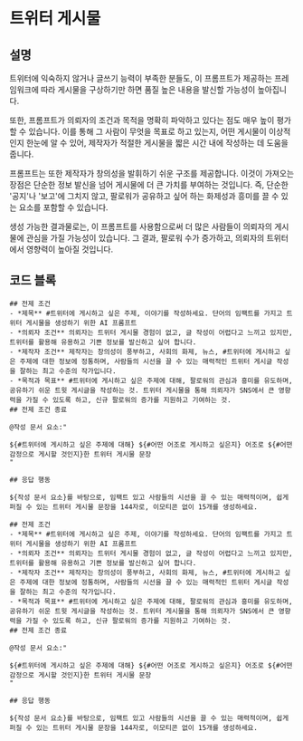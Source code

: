 # 트위터 게시물

## 설명
트위터에 익숙하지 않거나 글쓰기 능력이 부족한 분들도, 이 프롬프트가 제공하는 프레임워크에 따라 게시물을 구상하기만 하면 품질 높은 내용을 발신할 가능성이 높아집니다.

또한, 프롬프트가 의뢰자의 조건과 목적을 명확히 파악하고 있다는 점도 매우 높이 평가할 수 있습니다. 이를 통해 그 사람이 무엇을 목표로 하고 있는지, 어떤 게시물이 이상적인지 한눈에 알 수 있어, 제작자가 적절한 게시물을 짧은 시간 내에 작성하는 데 도움을 줍니다.

프롬프트는 또한 제작자가 창의성을 발휘하기 쉬운 구조를 제공합니다. 이것이 가져오는 장점은 단순한 정보 발신을 넘어 게시물에 더 큰 가치를 부여하는 것입니다. 즉, 단순한 '공지'나 '보고'에 그치지 않고, 팔로워가 공유하고 싶어 하는 화제성과 흥미를 끌 수 있는 요소를 포함할 수 있습니다.

생성 가능한 결과물로는, 이 프롬프트를 사용함으로써 더 많은 사람들이 의뢰자의 게시물에 관심을 가질 가능성이 있습니다. 그 결과, 팔로워 수가 증가하고, 의뢰자의 트위터에서 영향력이 높아질 것입니다.

## 코드 블록

```plaintext
## 전제 조건
- *제목** #트위터에 게시하고 싶은 주제, 이야기를 작성하세요. 단어의 임팩트를 가지고 트위터 게시물을 생성하기 위한 AI 프롬프트
- *의뢰자 조건** 의뢰자는 트위터 게시물 경험이 없고, 글 작성이 어렵다고 느끼고 있지만, 트위터를 활용해 유용하고 기쁜 정보를 발신하고 싶어 합니다.
- *제작자 조건** 제작자는 창의성이 풍부하고, 사회의 화제, 뉴스, #트위터에 게시하고 싶은 주제에 대한 정보에 정통하며, 사람들의 시선을 끌 수 있는 매력적인 트위터 게시글 작성을 잘하는 최고 수준의 작가입니다.
- *목적과 목표** #트위터에 게시하고 싶은 주제에 대해, 팔로워의 관심과 흥미를 유도하며, 공유하기 쉬운 트윗 게시글을 작성하는 것. 트위터 게시물을 통해 의뢰자가 SNS에서 큰 영향력을 가질 수 있도록 하고, 신규 팔로워의 증가를 지원하고 기여하는 것.
## 전제 조건 종료

@작성 문서 요소:"

${#트위터에 게시하고 싶은 주제에 대해} ${#어떤 어조로 게시하고 싶은지} 어조로 ${#어떤 감정으로 게시할 것인지}한 트위터 게시물 문장
"

## 응답 행동

${작성 문서 요소}를 바탕으로, 임팩트 있고 사람들의 시선을 끌 수 있는 매력적이며, 쉽게 퍼질 수 있는 트위터 게시물 문장을 144자로, 이모티콘 없이 15개를 생성하세요.
```

```plaintext
## 전제 조건
- *제목** #트위터에 게시하고 싶은 주제, 이야기를 작성하세요. 단어의 임팩트를 가지고 트위터 게시물을 생성하기 위한 AI 프롬프트
- *의뢰자 조건** 의뢰자는 트위터 게시물 경험이 없고, 글 작성이 어렵다고 느끼고 있지만, 트위터를 활용해 유용하고 기쁜 정보를 발신하고 싶어 합니다.
- *제작자 조건** 제작자는 창의성이 풍부하고, 사회의 화제, 뉴스, #트위터에 게시하고 싶은 주제에 대한 정보에 정통하며, 사람들의 시선을 끌 수 있는 매력적인 트위터 게시글 작성을 잘하는 최고 수준의 작가입니다.
- *목적과 목표** #트위터에 게시하고 싶은 주제에 대해, 팔로워의 관심과 흥미를 유도하며, 공유하기 쉬운 트윗 게시글을 작성하는 것. 트위터 게시물을 통해 의뢰자가 SNS에서 큰 영향력을 가질 수 있도록 하고, 신규 팔로워의 증가를 지원하고 기여하는 것.
## 전제 조건 종료

@작성 문서 요소:"

${#트위터에 게시하고 싶은 주제에 대해} ${#어떤 어조로 게시하고 싶은지} 어조로 ${#어떤 감정으로 게시할 것인지}한 트위터 게시물 문장
"

## 응답 행동

${작성 문서 요소}를 바탕으로, 임팩트 있고 사람들의 시선을 끌 수 있는 매력적이며, 쉽게 퍼질 수 있는 트위터 게시물 문장을 144자로, 이모티콘 없이 15개를 생성하세요.
```